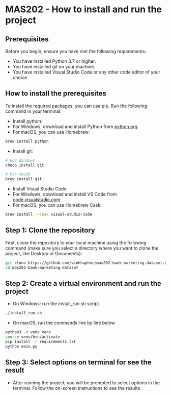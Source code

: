 # MAS202 - How to install and run the project

## Prerequisites
Before you begin, ensure you have met the following requirements:
- You have installed Python 3.7 or higher.
- You have installed git on your machine.
- You have installed Visual Studio Code or any other code editor of your choice.

## How to install the prerequisites
To install the required packages, you can use pip. Run the following command in your terminal:
- Install python: 
- For Windows, download and install Python from [python.org](https://www.python.org/downloads/windows/).
- For macOS, you can use Homebrew:
```bash
brew install python
```
- Install git:
```bash
# For Windows
choco install git

# For macOS
brew install git
```

- Install Visual Studio Code:
- For Windows, download and install VS Code from [code.visualstudio.com](https://code.visualstudio.com/download).
- For macOS, you can use Homebrew Cask:
```bash
brew install --cask visual-studio-code
```

## Step 1: Clone the repository
First, clone the repository to your local machine using the following command (make sure you select a directory where you want to clone the project, like Desktop or Documents):
```bash
git clone https://github.com/vinhhaphoi/mas202-bank-marketing-dataset.git
cd mas202-bank-marketing-dataset
```

## Step 2: Create a virtual environment and run the project
- On Windows: run the install_run.sh script
```bash
./install_run.sh
```

- On macOS: run the commands line by line below
```bash
python3 -m venv venv
source venv/bin/activate
pip install -r requirements.txt
python main.py
```

## Step 3: Select options on terminal for see the result
- After running the project, you will be prompted to select options in the terminal. Follow the on-screen instructions to see the results.